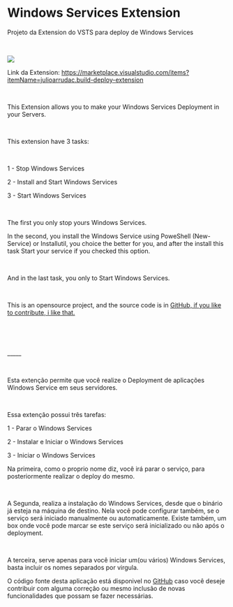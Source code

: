 Windows Services Extension
==========================

Projeto da Extension do VSTS para deploy de Windows Services

 

![](https://tfsjulio.visualstudio.com/_apis/public/build/definitions/b563d93c-863b-4a3a-b488-aee31d85e2fa/30/badge)

Link da Extension:
<https://marketplace.visualstudio.com/items?itemName=julioarrudac.build-deploy-extension>

 

This Extension allows you to make your Windows Services Deployment in your
Servers.

 

This extension have 3 tasks:

 

1 - Stop Windows Services

2 - Install and Start Windows Services

3 - Start Windows Services

 

The first you only stop yours Windows Services.

In the second, you install the Windows Service using PoweShell (New-Service) or
Installutil, you choice the better for you, and after the install this task
Start your service if you checked this option.

 

And in the last task, you only to Start Windows Services.

 

This is an opensource project, and the source code is in [GitHub, if you like to
contribute, i like
that.](https://github.com/julioarruda/WindowsServicesExtension)

 

 

\____\_

 

Esta extenção permite que você realize o Deployment de aplicações Windows
Service em seus servidores.

 

Essa extenção possui três tarefas:

1 - Parar o Windows Services

2 - Instalar e Iniciar o Windows Services

3 - Iniciar o Windows Services

Na primeira, como o proprio nome diz, você irá parar o serviço, para
posteriormente realizar o deploy do mesmo.

 

A Segunda, realiza a instalação do Windows Services, desde que o binário já
esteja na máquina de destino. Nela você pode configurar também, se o serviço
será iniciado manualmente ou automaticamente. Existe também, um box onde você
pode marcar se este serviço será inicializado ou não após o deployment.

 

A terceira, serve apenas para você iniciar um(ou vários) Windows Services, basta
incluir os nomes separados por virgula.

O código fonte desta aplicação está disponivel no
[GitHub](https://github.com/julioarruda/WindowsServicesExtension) caso você
deseje contribuir com alguma correção ou mesmo inclusão de novas funcionalidades
que possam se fazer necessárias.

 
